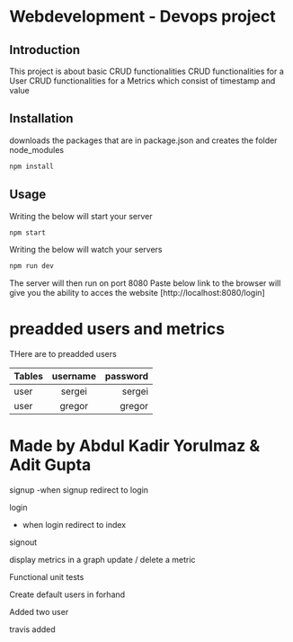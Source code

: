 # Webdevelopment - Devops project
 
## Introduction 
This project is about basic CRUD functionalities
CRUD functionalities for a User 
CRUD functionalities for a Metrics which consist of timestamp and value
<!-- This project is about nodejs Api made with Typescript and Express.
This project is using a frontend called ejs pages.  -->


## Installation
downloads the packages that are in package.json and creates the folder node_modules
```bash
npm install
```

## Usage
Writing the below will start your server  
```bash
npm start
```
Writing the below will watch your servers
```bash
npm run dev
```

The server will then run on port 8080
Paste below link to the browser will give you the ability to acces the website
[http://localhost:8080/login]



# preadded users and metrics 
THere are to preadded users


| Tables        | username      | password     |
| ------------- |:-------------:| ------------:|
| user          | sergei        | sergei       |
| user          | gregor        | gregor       |


# Made by Abdul Kadir Yorulmaz & Adit Gupta


signup 
-when signup redirect to login

login
- when login redirect to index

signout

 
display metrics in a graph
update / delete a metric             

Functional unit tests  

Create default users in forhand



Added two user

travis added 
